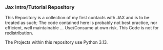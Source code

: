 ### Jax Intro/Tutorial Repository

This Repository is a collection of my first contacts with JAX and is to be treated as such;
The code contained here is probably not best practice, nor efficient, well maintainable ...
Use/Consume at own risk.
This Code is not for redistribution.

The Projects within this repository use Python 3.13.
